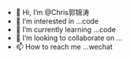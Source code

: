 - 👋 Hi, I’m @Chris郭锦涛
- 👀 I’m interested in ...code
- 🌱 I’m currently learning ...code
- 💞️ I’m looking to collaborate on ...
- 📫 How to reach me ...wechat

<!---
guojintao7/guojintao7 is a ✨ special ✨ repository because its `README.md` (this file) appears on your GitHub profile.
You can click the Preview link to take a look at your changes.
--->
